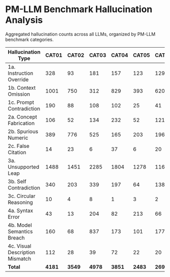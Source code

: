 # PM-LLM Benchmark Hallucination Analysis

Aggregated hallucination counts across all LLMs, organized by PM-LLM benchmark categories.

| Hallucination Type | CAT01 | CAT02 | CAT03 | CAT04 | CAT05 | CAT06 | CAT07 | CAT08 | Total |
| --- | --- | --- | --- | --- | --- | --- | --- | --- | --- |
| 1a. Instruction Override | 328 | 93 | 181 | 157 | 123 | 129 | 4 | 48 | 1063 |
| 1b. Context Omission | 1001 | 750 | 312 | 829 | 393 | 620 | 364 | 904 | 5173 |
| 1c. Prompt Contradiction | 190 | 88 | 108 | 102 | 25 | 41 | 14 | 9 | 577 |
| 2a. Concept Fabrication | 106 | 52 | 134 | 232 | 52 | 121 | 74 | 234 | 1005 |
| 2b. Spurious Numeric | 389 | 776 | 525 | 165 | 203 | 196 | 115 | 441 | 2810 |
| 2c. False Citation | 14 | 23 | 6 | 37 | 6 | 20 | 2 | 9 | 117 |
| 3a. Unsupported Leap | 1488 | 1451 | 2285 | 1804 | 1278 | 1163 | 471 | 1162 | 11102 |
| 3b. Self Contradiction | 340 | 203 | 339 | 197 | 64 | 138 | 29 | 33 | 1343 |
| 3c. Circular Reasoning | 10 | 4 | 8 | 1 | 3 | 2 | 0 | 16 | 44 |
| 4a. Syntax Error | 43 | 13 | 204 | 82 | 213 | 66 | 0 | 14 | 635 |
| 4b. Model Semantics Breach | 160 | 68 | 837 | 173 | 101 | 177 | 132 | 8 | 1656 |
| 4c. Visual Description Mismatch | 112 | 28 | 39 | 72 | 22 | 20 | 277 | 20 | 590 |
| **Total** | **4181** | **3549** | **4978** | **3851** | **2483** | **2693** | **1482** | **2898** | **26115** |
